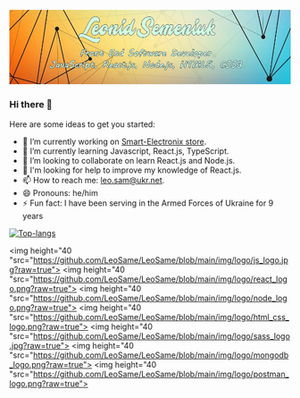 ![Header](https://github.com/LeoSame/LeoSame/blob/main/img/Header_GitHub_index.jpg?raw=true)

### Hi there 👋

Here are some ideas to get you started:

- 🔭 I’m currently working on <a href="https://github.com/LeoSame/fe-20_final_project">Smart-Electronix store</a>.
- 🌱 I’m currently learning Javascript, React.js, TypeScript.
- 👯 I’m looking to collaborate on learn React.js and Node.js.
- 🤔 I'm looking for help to improve my knowledge of React.js.
- 📫 How to reach me: leo.sam@ukr.net.
- 😄 Pronouns: he/him
- ⚡ Fun fact: I have been serving in the Armed Forces of Ukraine for 9 years

[![Top-langs](https://github-readme-stats.vercel.app/api/top-langs/?username=LeoSame)](https://github.com/anuraghazra/github-readme-stats)

<img height="40 "src="https://github.com/LeoSame/LeoSame/blob/main/img/logo/js_logo.jpg?raw=true">
<img height="40 "src="https://github.com/LeoSame/LeoSame/blob/main/img/logo/react_logo.png?raw=true">
<img height="40 "src="https://github.com/LeoSame/LeoSame/blob/main/img/logo/node_logo.png?raw=true">
<img height="40 "src="https://github.com/LeoSame/LeoSame/blob/main/img/logo/html_css_logo.png?raw=true">
<img height="40 "src="https://github.com/LeoSame/LeoSame/blob/main/img/logo/sass_logo.jpg?raw=true">
<img height="40 "src="https://github.com/LeoSame/LeoSame/blob/main/img/logo/mongodb_logo.png?raw=true">
<img height="40 "src="https://github.com/LeoSame/LeoSame/blob/main/img/logo/postman_logo.png?raw=true">
